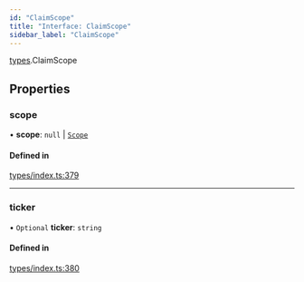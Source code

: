 ```yaml
---
id: "ClaimScope"
title: "Interface: ClaimScope"
sidebar_label: "ClaimScope"
---
```


[types](../../../modules/Types/Types.md).ClaimScope

## Properties

### scope

• **scope**: ``null`` \| [`Scope`](../Scope/Scope.md)

#### Defined in

[types/index.ts:379](https://github.com/PolymeshAssociation/polymesh-sdk/blob/d4e2c127f/src/types/index.ts#L379)

___

### ticker

• `Optional` **ticker**: `string`

#### Defined in

[types/index.ts:380](https://github.com/PolymeshAssociation/polymesh-sdk/blob/d4e2c127f/src/types/index.ts#L380)
